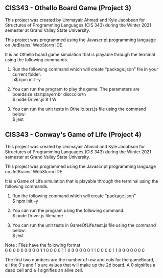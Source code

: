 ## CIS343 - Othello Board Game (Project 3)
This project was created by Ummayair Ahmad and Kyle Jacobson for Structures of Programming Languages (CIS 343) during the Winter 2021 semester at Grand Valley State University.

This project was programmed using the Javascript programming language on JetBrains' WebStorm IDE.

It is an Othello board game simulation that is playable through the terminal using the following commands.

1) Run the following command which will create “package.json” file in your current folder. <br> n$ npm init -y 

2) You can run the program to play the game. The parameters are boardsize startplayernbr disccolor\n  <br> $ node Driver.js 8 1 W

3) You can run the unit tests in Othello.test.js file using the command below: <br> $ jest


## CIS343 - Conway's Game of Life (Project 4)
This project was created by Ummayair Ahmad and Kyle Jacobson for Structures of Programming Languages (CIS 343) during the Winter 2021 semester at Grand Valley State University.

This project was programmed using the Javascript programming language on JetBrains' WebStorm IDE. 

It is a Game of Life simulation that is playable through the terminal using the following commands.

1) Run the following command which will create “package.json” <br> $ npm init -y


2) You can run the program using the following command.
<br> $ node Driver.js filename 

3. You can run the unit tests in GameOfLife.test.js file using the command below:
<br> $ jest



Note : Files have the following format   
6 6 0 0 0 0 0 0 0 1 1 0 0 0 0 1 1 0 0 0 0 0 0 1 1 0 0 0 0 1 1 0 0 0 0 0 0 0

The first two numbers are the number of row and cols for the gameBoard, all the 0's and 1's are values that will make up the 2d board. A 0 signifies a dead cell and a 1 signifies an alive cell. 
